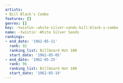 ```yaml
---
artists:
- Bill Black's Combo
features: []
genres: []
key: -twistin--white-silver-sands-bill-black-s-combo
name: -twistin'-White Silver Sands
rankings:
- end_date: '1962-05-11'
  rank: 92
  ranking_list: Billboard Hot 100
  start_date: '1962-05-05'
- end_date: '1962-05-25'
  rank: 96
  ranking_list: Billboard Hot 100
  start_date: '1962-05-19'
---
```



